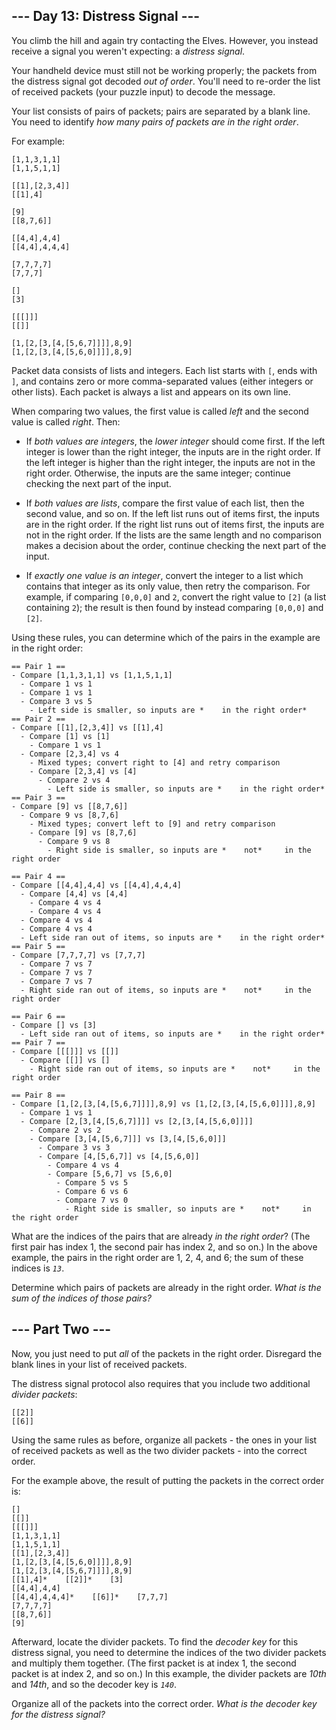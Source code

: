 ## --- Day 13: Distress Signal --- ##

You climb the hill and again try contacting the Elves. However, you
instead receive a signal you weren't expecting: a *distress signal*.

Your handheld device must still not be working properly; the packets
from the distress signal got decoded *out of order*. You'll need to
re-order the list of received packets (your puzzle input) to decode the
message.

Your list consists of pairs of packets; pairs are separated by a blank
line. You need to identify *how many pairs of packets are in the right
order*.

For example:

    [1,1,3,1,1]
    [1,1,5,1,1]
    
    [[1],[2,3,4]]
    [[1],4]
    
    [9]
    [[8,7,6]]
    
    [[4,4],4,4]
    [[4,4],4,4,4]
    
    [7,7,7,7]
    [7,7,7]
    
    []
    [3]
    
    [[[]]]
    [[]]
    
    [1,[2,[3,[4,[5,6,7]]]],8,9]
    [1,[2,[3,[4,[5,6,0]]]],8,9]

Packet data consists of lists and integers. Each list starts with `[`,
ends with `]`, and contains zero or more comma-separated values (either
integers or other lists). Each packet is always a list and appears on
its own line.

When comparing two values, the first value is called *left* and the
second value is called *right*. Then:

  * If *both values are integers*, the *lower integer* should come
    first. If the left integer is lower than the right integer, the
    inputs are in the right order. If the left integer is higher than
    the right integer, the inputs are not in the right order.
    Otherwise, the inputs are the same integer; continue checking the
    next part of the input.

  * If *both values are lists*, compare the first value of each list,
    then the second value, and so on. If the left list runs out of
    items first, the inputs are in the right order. If the right list
    runs out of items first, the inputs are not in the right order. If
    the lists are the same length and no comparison makes a decision
    about the order, continue checking the next part of the input.

  * If *exactly one value is an integer*, convert the integer to a list
    which contains that integer as its only value, then retry the
    comparison. For example, if comparing `[0,0,0]` and `2`, convert
    the right value to `[2]` (a list containing `2`); the result is
    then found by instead comparing `[0,0,0]` and `[2]`.

Using these rules, you can determine which of the pairs in the example
are in the right order:

    == Pair 1 ==
    - Compare [1,1,3,1,1] vs [1,1,5,1,1]
      - Compare 1 vs 1
      - Compare 1 vs 1
      - Compare 3 vs 5
        - Left side is smaller, so inputs are *    in the right order*    
    == Pair 2 ==
    - Compare [[1],[2,3,4]] vs [[1],4]
      - Compare [1] vs [1]
        - Compare 1 vs 1
      - Compare [2,3,4] vs 4
        - Mixed types; convert right to [4] and retry comparison
        - Compare [2,3,4] vs [4]
          - Compare 2 vs 4
            - Left side is smaller, so inputs are *    in the right order*    
    == Pair 3 ==
    - Compare [9] vs [[8,7,6]]
      - Compare 9 vs [8,7,6]
        - Mixed types; convert left to [9] and retry comparison
        - Compare [9] vs [8,7,6]
          - Compare 9 vs 8
            - Right side is smaller, so inputs are *    not*     in the right order
    
    == Pair 4 ==
    - Compare [[4,4],4,4] vs [[4,4],4,4,4]
      - Compare [4,4] vs [4,4]
        - Compare 4 vs 4
        - Compare 4 vs 4
      - Compare 4 vs 4
      - Compare 4 vs 4
      - Left side ran out of items, so inputs are *    in the right order*    
    == Pair 5 ==
    - Compare [7,7,7,7] vs [7,7,7]
      - Compare 7 vs 7
      - Compare 7 vs 7
      - Compare 7 vs 7
      - Right side ran out of items, so inputs are *    not*     in the right order
    
    == Pair 6 ==
    - Compare [] vs [3]
      - Left side ran out of items, so inputs are *    in the right order*    
    == Pair 7 ==
    - Compare [[[]]] vs [[]]
      - Compare [[]] vs []
        - Right side ran out of items, so inputs are *    not*     in the right order
    
    == Pair 8 ==
    - Compare [1,[2,[3,[4,[5,6,7]]]],8,9] vs [1,[2,[3,[4,[5,6,0]]]],8,9]
      - Compare 1 vs 1
      - Compare [2,[3,[4,[5,6,7]]]] vs [2,[3,[4,[5,6,0]]]]
        - Compare 2 vs 2
        - Compare [3,[4,[5,6,7]]] vs [3,[4,[5,6,0]]]
          - Compare 3 vs 3
          - Compare [4,[5,6,7]] vs [4,[5,6,0]]
            - Compare 4 vs 4
            - Compare [5,6,7] vs [5,6,0]
              - Compare 5 vs 5
              - Compare 6 vs 6
              - Compare 7 vs 0
                - Right side is smaller, so inputs are *    not*     in the right order

What are the indices of the pairs that are already *in the right order*?
(The first pair has index 1, the second pair has index 2, and so on.)
In the above example, the pairs in the right order are 1, 2, 4, and 6;
the sum of these indices is *`13`*.

Determine which pairs of packets are already in the right order. *What
is the sum of the indices of those pairs?*

## --- Part Two --- ##

Now, you just need to put *all* of the packets in the right order.
Disregard the blank lines in your list of received packets.

The distress signal protocol also requires that you include two
additional *divider packets*:

    [[2]]
    [[6]]

Using the same rules as before, organize all packets - the ones in your
list of received packets as well as the two divider packets - into the
correct order.

For the example above, the result of putting the packets in the correct
order is:

    []
    [[]]
    [[[]]]
    [1,1,3,1,1]
    [1,1,5,1,1]
    [[1],[2,3,4]]
    [1,[2,[3,[4,[5,6,0]]]],8,9]
    [1,[2,[3,[4,[5,6,7]]]],8,9]
    [[1],4]*    [[2]]*    [3]
    [[4,4],4,4]
    [[4,4],4,4,4]*    [[6]]*    [7,7,7]
    [7,7,7,7]
    [[8,7,6]]
    [9]

Afterward, locate the divider packets. To find the *decoder key* for
this distress signal, you need to determine the indices of the two
divider packets and multiply them together. (The first packet is at
index 1, the second packet is at index 2, and so on.) In this example,
the divider packets are *10th* and *14th*, and so the decoder key is *`140`*.

Organize all of the packets into the correct order. *What is the
decoder key for the distress signal?*
